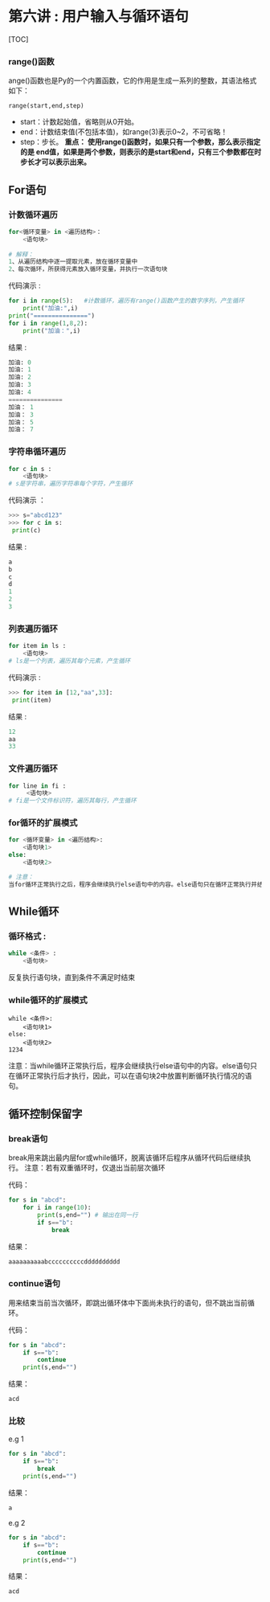 # 第六讲 : 用户输入与循环语句

[TOC]

### range()函数

ange()函数也是Py的一个内置函数，它的作用是生成一系列的整数，其语法格式如下：
```
range(start,end,step)
```
* start：计数起始值，省略则从0开始。
* end：计数结束值(不包括本值)，如range(3)表示0~2，不可省略！
* step：步长。
**重点： 使用range()函数时，如果只有一个参数，那么表示指定的是 end值，如果是两个参数，则表示的是start和end，只有三个参数都在时步长才可以表示出来。**

## For语句

### 计数循环遍历

```python
for<循环变量> in <遍历结构>：
    <语句块>
  
# 解释：
1、从遍历结构中逐一提取元素，放在循环变量中
2、每次循环，所获得元素放入循环变量，并执行一次语句块
```

代码演示 :

```python
for i in range(5):   #计数循环，遍历有range()函数产生的数字序列，产生循环
    print("加油:",i)
print("===============")
for i in range(1,8,2):
    print("加油：",i)
```

结果 :

```python
加油: 0
加油: 1
加油: 2
加油: 3
加油: 4
===============
加油： 1
加油： 3
加油： 5
加油： 7
```

### 字符串循环遍历

```python
for c in s :
    <语句块>
# s是字符串，遍历字符串每个字符，产生循环
```

代码演示 ：

```python
>>> s="abcd123"
>>> for c in s:
 print(c)
```

结果 :

```python
a
b
c
d
1
2
3
```

### 列表遍历循环

```python
for item in ls : 
    <语句块> 
# ls是一个列表，遍历其每个元素，产生循环
```

代码演示 :

```python
>>> for item in [12,"aa",33]:
 print(item)
```

结果 :

```python
12
aa
33
```

### 文件遍历循环

```python
for line in fi : 
     <语句块> 
# fi是一个文件标识符，遍历其每行，产生循环
```

### for循环的扩展模式

```python
for <循环变量> in <遍历结构>:
    <语句块1>
else:
    <语句块2>

# 注意：
当for循环正常执行之后，程序会继续执行else语句中的内容。else语句只在循环正常执行并结束后才执行。
```



## While循环

### 循环格式 :
```python
while <条件> : 
    <语句块> 
```

反复执行语句块，直到条件不满足时结束

### while循环的扩展模式

```
while <条件>:
    <语句块1>
else:
    <语句块2>
1234
```

注意：当while循环正常执行后，程序会继续执行else语句中的内容。else语句只在循环正常执行后才执行，因此，可以在语句块2中放置判断循环执行情况的语句。

## 循环控制保留字

### break语句
break用来跳出最内层for或while循环，脱离该循环后程序从循环代码后继续执行。
注意：若有双重循环时，仅退出当前层次循环

代码：

```python
for s in "abcd":
    for i in range(10):
        print(s,end="") # 输出在同一行
        if s=="b": 
            break
```
结果：
```python
aaaaaaaaaabccccccccccdddddddddd
```

### continue语句
用来结束当前当次循环，即跳出循环体中下面尚未执行的语句，但不跳出当前循环。

代码：
```python
for s in "abcd":
    if s=="b":
        continue
    print(s,end="")
```
结果：
```python
acd
```

### 比较

e.g 1

```python
for s in "abcd":
    if s=="b":
        break
    print(s,end="")
```
结果：
```
a
```
e.g 2
```python
for s in "abcd":
    if s=="b":
        continue
    print(s,end="")
```
结果：
```
acd
```

